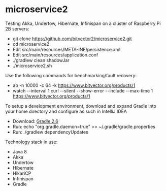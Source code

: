 # microservice2

Testing Akka, Undertow, Hibernate, Infinispan on a cluster of Raspberry Pi 2B servers:

* git clone https://github.com/bitvector2/microservice2.git
* cd microservice2
* Edit src/main/resources/META-INF/persistence.xml
* Edit src/main/resources/application.conf
* ./gradlew clean shadowJar
* ./microservice2.sh

Use the following commands for benchmarking/fault recovery:

* ab -n 10000 -c 64 -k https://www.bitvector.org/products/1
* watch --interval 1 curl --silent --show-error --include --max-time 1 https://www.bitvector.org/products/1

To setup a development environment, download and expand Gradle into your home directory and configure as such in
IntelliJ IDEA

* Download: [Gradle 2.6](https://services.gradle.org/distributions/gradle-2.6-all.zip)
* Run: echo "org.gradle.daemon=true" >> ~/.gradle/gradle.properties
* Run: ./gradlew dependencyUpdates

Technology stack in use:

* Java 8
* Akka
* Undertow
* Hibernate
* HikariCP
* Infinispan
* Gradle
